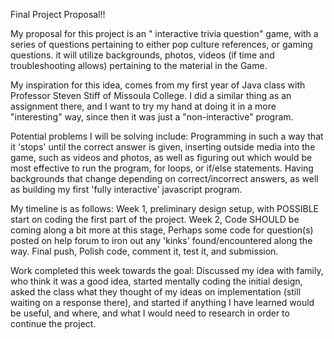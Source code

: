 Final Project Proposal!!


My proposal for this project is an " interactive trivia question" game, with a series of questions pertaining to either pop
culture references, or gaming questions. it will utilize backgrounds, photos, videos (if time and troubleshooting allows) pertaining to the
material in the Game.

My inspiration for this idea, comes from my first year of Java class with  Professor Steven Stiff of Missoula College. I did a similar thing
as an assignment there, and I want to try my hand at doing it in a more "interesting" way, since then it was just a "non-interactive" program.

Potential problems I will be solving include: Programming in such a way that it 'stops' until the correct answer is given, inserting outside
media into the game, such as videos and photos, as well as figuring out which would be most effective to run the program, for loops, or if/else 
statements. Having backgrounds that change depending on correct/incorrect answers, as well as building my first 'fully interactive' javascript 
program.

My timeline is as follows: Week 1, preliminary design setup, with POSSIBLE start on coding the first part of the project. Week 2, Code SHOULD be
coming along a bit more at this stage, Perhaps some code for question(s) posted on help forum to iron out any 'kinks' found/encountered along
the way. Final push, Polish code, comment it, test it, and submission.

Work completed this week towards the goal: Discussed my idea with family, who think it was a good idea, started mentally coding the initial design,
asked the class what they thought of my ideas on implementation (still waiting on a response there), and started if anything I have learned
would be useful, and where, and what I would need to research in order to continue the project.
